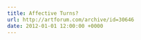 ```yaml
---
title: Affective Turns?
url: http://artforum.com/archive/id=30646
date: 2012-01-01 12:00:00 +0000
---
```

